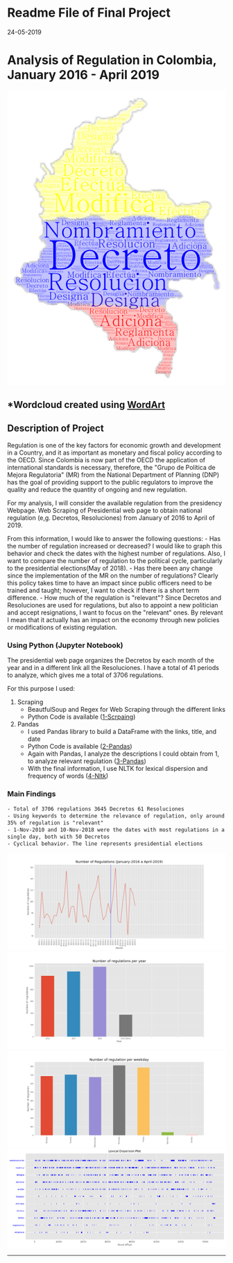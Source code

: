 # Readme File of Final Project 
24-05-2019

# Analysis of Regulation in Colombia, January 2016 - April 2019

<img src="Images/Regulation_words.png">

*Wordcloud created using [WordArt](https://wordart.com/)
---

## Description of Project

Regulation is one of the key factors for economic growth and development in a Country, and it as important as monetary and fiscal policy according to the OECD. Since Colombia is now part of the OECD the application of international standards is necessary, therefore, the "Grupo de Política de Mejora Regulatoria" (MR) from the National Department of Planning (DNP) has the goal of providing support to the public regulators to improve the quality and reduce the quantity of ongoing and new regulation.

For my analysis, I will consider the available regulation from the presidency Webpage. Web Scraping of Presidential web page to obtain national regulation (e,g. Decretos, Resoluciones) from January of 2016 to April of 2019.

From this information, I would like to answer the following questions: 
    - Has the number of regulation increased or decreased? I would like to graph this behavior and check the dates with the highest           number of regulations. Also, I want to compare the number of regulation to the political cycle, particularly to the presidential         elections(May of 2018). 
    - Has there been any change since the implementation of the MR on the number of regulations? Clearly this policy takes time to have       an impact since public officers need to be trained and taught; however, I want to check if there is a short term difference. 
    - How much of the regulation is "relevant"? Since Decretos and Resoluciones are used for regulations, but also to appoint a new           politician and accept resignations, I want to focus on the "relevant" ones. By relevant I mean that it actually has an impact on         the economy through new policies or modifications of existing regulation.


### Using Python (Jupyter Notebook)
The presidential web page organizes the Decretos by each month of the year and in a different link all the Resoluciones. I have a total of 41 periods to analyze, which gives me a total of 3706 regulations.

For this purpose I used:
1. Scraping
    - BeautfulSoup and Regex for Web Scraping through the different links 
    - Python Code is available ([1-Scrpaing](https://github.com/FranPacho/MCPP_francisco.monsalve/blob/master/Final/I-%20Web%20Scraping%20(Links%20presidencia).ipynb))
2. Pandas
    - I used Pandas library to build a DataFrame with the links, title, and date
    - Python Code is available ([2-Pandas](https://github.com/FranPacho/MCPP_francisco.monsalve/blob/master/Final/II.%20Regex%20y%20Pandas%20-%20An%C3%A1lisis%20Decretos.ipynb))
    - Again with Pandas, I analyze the descriptions I could obtain from 1,  to analyze relevant regulation ([3-Pandas](https://github.com/FranPacho/MCPP_francisco.monsalve/blob/master/Final/III.%20Pandas%20-%20An%C3%A1lisis%20del%20dataframe.ipynb))
    - With the final information, I use NLTK for lexical dispersion and frequency of words ([4-Nltk](https://github.com/FranPacho/MCPP_francisco.monsalve/blob/master/Final/IV%20-%20NLTK%20on%20Dataframe.ipynb))


### Main Findings

    - Total of 3706 regulations 3645 Decretos 61 Resoluciones 
    - Using keywords to determine the relevance of regulation, only around 35% of regulation is "relevant" 
    - 1-Nov-2010 and 10-Nov-2018 were the dates with most regulations in a single day, both with 50 Decretos 
    - Cyclical behavior. The line represents presidential elections
    
<img src="Images/regulations_line.png">


<img src="Images/regulations_year.png">


<img src="Images/regulation_weekday.png">


<img src="Images/lexical_dispersion.PNG">

--- 


